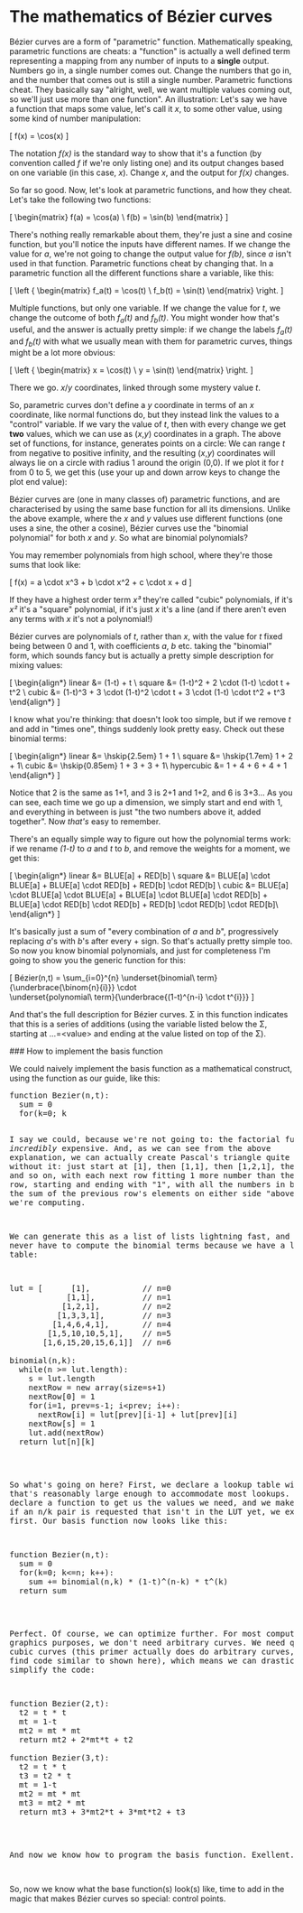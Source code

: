 # The mathematics of Bézier curves

Bézier curves are a form of "parametric" function. Mathematically speaking, parametric functions are cheats: a "function" is actually a well defined term representing a mapping from any number of inputs to a <strong>single</strong> output. Numbers go in, a single number comes out. Change the numbers that go in, and the number that comes out is still a single number. Parametric functions cheat. They basically say "alright, well, we want multiple values coming out, so we'll just use more than one function". An illustration: Let's say we have a function that maps some value, let's call it <i>x</i>, to some other value, using some kind of number manipulation:

\[
  f(x) = \cos(x)
\]

The notation <i>f(x)</i> is the standard way to show that it's a function (by convention called <i>f</i> if we're only listing one) and its output changes based on one variable (in this case, <i>x</i>). Change <i>x</i>, and the output for <i>f(x)</i> changes.

So far so good. Now, let's look at parametric functions, and how they cheat. Let's take the following two functions:

\[
\begin{matrix}
  f(a) = \cos(a) \\
  f(b) = \sin(b)
\end{matrix}
\]

There's nothing really remarkable about them, they're just a sine and cosine function, but you'll notice the inputs have different names. If we change the value for <i>a</i>, we're not going to change the output value for <i>f(b)</i>, since <i>a</i> isn't used in that function. Parametric functions cheat by changing that. In a parametric function all the different functions share a variable, like this:

\[
\left \{ \begin{matrix}
  f_a(t) = \cos(t) \\
  f_b(t) = \sin(t)
\end{matrix} \right.
\]

Multiple functions, but only one variable. If we change the value for <i>t</i>, we change the outcome of both <i>f<sub>a</sub>(t)</i> and <i>f<sub>b</sub>(t)</i>. You might wonder how that's useful, and the answer is actually pretty simple: if we change the labels <i>f<sub>a</sub>(t)</i> and <i>f<sub>b</sub>(t)</i> with what we usually mean with them for parametric curves, things might be a lot more obvious:

\[
\left \{ \begin{matrix}
  x = \cos(t) \\
  y = \sin(t)
\end{matrix} \right.
\]

There we go. <i>x</i>/<i>y</i> coordinates, linked through some mystery value <i>t</i>.

So, parametric curves don't define a <i>y</i> coordinate in terms of an <i>x</i> coordinate, like normal functions do, but they instead link the values to a "control" variable. If we vary the value of <i>t</i>, then with every change we get <strong>two</strong> values, which we can use as (<i>x</i>,<i>y</i>) coordinates in a graph. The above set of functions, for instance, generates points on a circle: We can range <i>t</i> from negative to positive infinity, and the resulting (<i>x</i>,<i>y</i>) coordinates will always lie on a circle with radius 1 around the origin (0,0). If we plot it for <i>t</i> from 0 to 5, we get this (use your up and down arrow keys to change the plot end value):

<Graphic preset="empty" title="A (partial) circle: x=sin(t), y=cos(t)" static={true} setup={this.setup} draw={this.draw} onKeyDown={this.props.onKeyDown}/>

Bézier curves are (one in many classes of) parametric functions, and are characterised by using the same base function for all its dimensions. Unlike the above example, where the <i>x</i> and <i>y</i> values use different functions (one uses a sine, the other a cosine), Bézier curves use the "binomial polynomial" for both <i>x</i> and <i>y</i>. So what are binomial polynomials?

You may remember polynomials from high school, where they're those sums that look like:

\[
  f(x) = a \cdot x^3 + b \cdot x^2 + c \cdot x + d
\]

If they have a highest order term <i>x³</i> they're called "cubic" polynomials, if it's <i>x²</i> it's a "square" polynomial, if it's just <i>x</i> it's a line (and if there aren't even any terms with <i>x</i> it's not a polynomial!)

Bézier curves are polynomials of <i>t</i>, rather than <i>x</i>, with the value for <i>t</i> fixed being between 0 and 1, with coefficients <i>a</i>, <i>b</i> etc. taking the "binomial" form, which sounds fancy but is actually a pretty simple description for mixing values:

\[
\begin{align*}
  linear &= (1-t) + t \\
  square &= (1-t)^2 + 2 \cdot (1-t) \cdot t + t^2 \\
  cubic &= (1-t)^3 + 3 \cdot (1-t)^2 \cdot t + 3 \cdot (1-t) \cdot t^2 + t^3
\end{align*}
\]

I know what you're thinking: that doesn't look too simple, but if we remove <i>t</i> and add in "times one", things suddenly look pretty easy. Check out these binomial terms:

\[
\begin{align*}
  linear &= \hskip{2.5em} 1 + 1 \\
  square &= \hskip{1.7em} 1 + 2 + 1\\
  cubic &= \hskip{0.85em} 1 + 3 + 3 + 1\\
  hypercubic &= 1 + 4 + 6 + 4 + 1
\end{align*}
\]

Notice that 2 is the same as 1+1, and 3 is 2+1 and 1+2, and 6 is 3+3... As you can see, each time we go up a dimension, we simply start and end with 1, and everything in between is just "the two numbers above it, added together". Now <i>that's</i> easy to remember.

There's an equally simple way to figure out how the polynomial terms work: if we rename <i>(1-t)</i> to <i>a</i> and <i>t</i> to <i>b</i>, and remove the weights for a moment, we get this:

\[
\begin{align*}
  linear &= BLUE[a] + RED[b] \\
  square &= BLUE[a] \cdot BLUE[a] + BLUE[a] \cdot RED[b] + RED[b] \cdot RED[b] \\
  cubic &= BLUE[a] \cdot BLUE[a] \cdot BLUE[a] + BLUE[a] \cdot BLUE[a] \cdot RED[b] + BLUE[a] \cdot RED[b] \cdot RED[b] + RED[b] \cdot RED[b] \cdot RED[b]\\
\end{align*}
\]

It's basically just a sum of "every combination of <i>a</i> and <i>b</i>", progressively replacing <i>a</i>'s with <i>b</i>'s after every + sign. So that's actually pretty simple too. So now you know binomial polynomials, and just for completeness I'm going to show you the generic function for this:

\[
  Bézier(n,t) = \sum_{i=0}^{n}
                \underset{binomial\ term}{\underbrace{\binom{n}{i}}}
                \cdot\
                \underset{polynomial\ term}{\underbrace{(1-t)^{n-i} \cdot t^{i}}}
\]

And that's the full description for Bézier curves. Σ in this function indicates that this is a series of additions (using the variable listed below the Σ, starting at ...=&lt;value&gt; and ending at the value listed on top of the Σ).

<div className="howtocode">
### How to implement the basis function

We could naively implement the basis function as a mathematical construct, using the function as our guide, like this:

<pre>function Bezier(n,t):
  sum = 0
  for(k=0; k<n; k++):
    sum += n!/(k!*(n-k)!) * (1-t)^(n-k) * t^(k)
  return sum</pre>

I say we could, because we're not going to: the factorial function is *incredibly* expensive. And, as we can see from the above explanation, we can actually create Pascal's triangle quite easily without it: just start at [1], then [1,1], then [1,2,1], then [1,3,3,1], and so on, with each next row fitting 1 more number than the previous row, starting and ending with "1", with all the numbers in between being the sum of the previous row's elements on either side "above" the one we're computing.

We can generate this as a list of lists lightning fast, and then never have to compute the binomial terms because we have a lookup table:

<pre>lut = [      [1],           // n=0
            [1,1],          // n=1
           [1,2,1],         // n=2
          [1,3,3,1],        // n=3
         [1,4,6,4,1],       // n=4
        [1,5,10,10,5,1],    // n=5
       [1,6,15,20,15,6,1]]  // n=6

binomial(n,k):
  while(n >= lut.length):
    s = lut.length
    nextRow = new array(size=s+1)
    nextRow[0] = 1
    for(i=1, prev=s-1; i&ltprev; i++):
      nextRow[i] = lut[prev][i-1] + lut[prev][i]
    nextRow[s] = 1
    lut.add(nextRow)
  return lut[n][k]</pre>

So what's going on here? First, we declare a lookup table with a size that's reasonably large enough to accommodate most lookups. Then, we declare a function to get us the values we need, and we make sure that if an n/k pair is requested that isn't in the LUT yet, we expand it first. Our basis function now looks like this:

<pre>function Bezier(n,t):
  sum = 0
  for(k=0; k<=n; k++):
    sum += binomial(n,k) * (1-t)^(n-k) * t^(k)
  return sum</pre>

Perfect. Of course, we can optimize further. For most computer graphics purposes, we don't need arbitrary curves. We need quadratic and  cubic curves (this primer actually does do arbitrary curves, so you'll find code similar to shown here), which means we can drastically simplify the code:

<pre>function Bezier(2,t):
  t2 = t * t
  mt = 1-t
  mt2 = mt * mt
  return mt2 + 2*mt*t + t2

function Bezier(3,t):
  t2 = t * t
  t3 = t2 * t
  mt = 1-t
  mt2 = mt * mt
  mt3 = mt2 * mt
  return mt3 + 3*mt2*t + 3*mt*t2 + t3</pre>

And now we know how to program the basis function. Exellent.
</div>

So, now we know what the base function(s) look(s) like, time to add in the magic that makes Bézier curves so special: control points.
